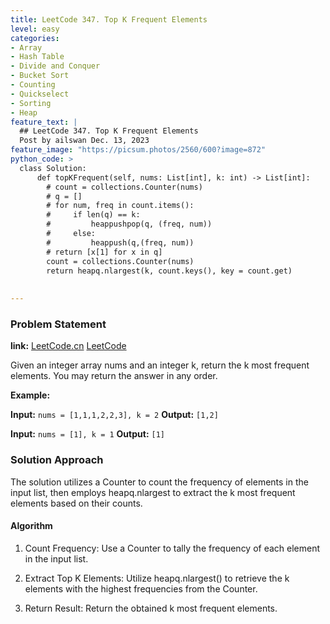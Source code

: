 ```yaml
---
title: LeetCode 347. Top K Frequent Elements
level: easy
categories:
- Array
- Hash Table
- Divide and Conquer
- Bucket Sort
- Counting
- Quickselect
- Sorting
- Heap
feature_text: |
  ## LeetCode 347. Top K Frequent Elements
  Post by ailswan Dec. 13, 2023
feature_image: "https://picsum.photos/2560/600?image=872"
python_code: >
  class Solution:
      def topKFrequent(self, nums: List[int], k: int) -> List[int]:
        # count = collections.Counter(nums)
        # q = []
        # for num, freq in count.items():
        #     if len(q) == k:
        #         heappushpop(q, (freq, num))
        #     else:
        #         heappush(q,(freq, num))
        # return [x[1] for x in q]
        count = collections.Counter(nums)
        return heapq.nlargest(k, count.keys(), key = count.get)
      
         
---
```


### Problem Statement
**link:**
[LeetCode.cn](https://leetcode.cn/problems/top-k-frequent-elements/)
[LeetCode](https://leetcode.com/problems/top-k-frequent-elements/)

Given an integer array nums and an integer k, return the k most frequent elements. You may return the answer in any order.
 
**Example:**

**Input:** `nums = [1,1,1,2,2,3], k = 2`
**Output:** `[1,2]`
 
**Input:** `nums = [1], k = 1`
**Output:** `[1]`

### Solution Approach
The solution utilizes a Counter to count the frequency of elements in the input list, then employs heapq.nlargest to extract the k most frequent elements based on their counts.

#### Algorithm
1. Count Frequency: Use a Counter to tally the frequency of each element in the input list.

2. Extract Top K Elements: Utilize heapq.nlargest() to retrieve the k elements with the highest frequencies from the Counter.

3. Return Result: Return the obtained k most frequent elements.